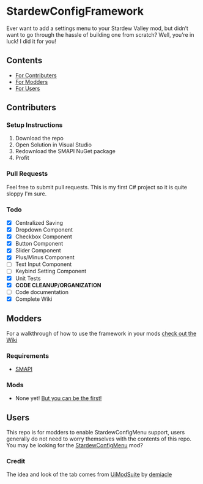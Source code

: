 # StardewConfigFramework
Ever want to add a settings menu to your Stardew Valley mod, but didn’t want to go through the hassle of building one from scratch? Well, you’re in luck! I did it for you!

## Contents

 - [For Contributers](#contributers)
 - [For Modders](#modders)
 - [For Users](#users)

## Contributers

### Setup Instructions

1. Download the repo
2. Open Solution in Visual Studio
3. Redownload the SMAPI NuGet package
4. Profit

### Pull Requests

Feel free to submit pull requests. This is my first C# project so it is quite sloppy I'm sure.

### Todo

 - [x] Centralized Saving
 - [x] Dropdown Component
 - [x] Checkbox Component
 - [x] Button Component
 - [x] Slider Component
 - [x] Plus/Minus Component
 - [ ] Text Input Component
 - [ ] Keybind Setting Component
 - [x] Unit Tests
 - [x] __CODE CLEANUP/ORGANIZATION__
 - [ ] Code documentation
 - [x] Complete Wiki

## Modders

For a walkthrough of how to use the framework in your mods [check out the Wiki](https://github.com/StardewConfigMenu/StardewConfigFramework/wiki)

### Requirements

 - [SMAPI](https://github.com/Pathoschild/SMAPI/releases)

### Mods

 - None yet! [But you can be the first!](#modders)

## Users

This repo is for modders to enable StardewConfigMenu support, users generally do not need to worry themselves with the contents of this repo. You may be looking for the [StardewConfigMenu](https://github.com/StardewConfigMenu/StardewConfigMenu) mod?

### Credit

The idea and look of the tab comes from [UiModSuite](http://www.nexusmods.com/stardewvalley/mods/1023/?) by [demiacle](https://github.com/demiacle)
